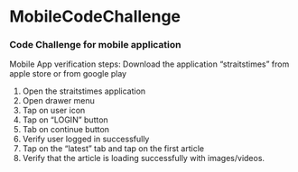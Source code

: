 # MobileCodeChallenge
### Code Challenge for mobile application

Mobile App verification steps:
Download the application “straitstimes” from apple store or from google play
1. Open the straitstimes application
2. Open drawer menu
3. Tap on user icon
4. Tap on “LOGIN” button
5. Tab on continue button
6. Verify user logged in successfully
7. Tap on the “latest” tab and tap on the first article
8. Verify that the article is loading successfully with images/videos.
